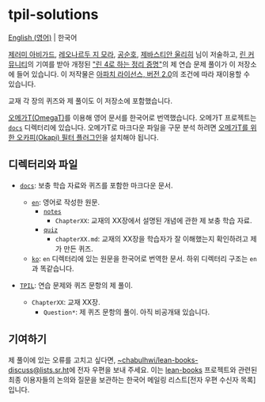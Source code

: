# tpil-solutions

[English (영어)](./README.md) | 한국어

[제러미 아비가드][ja], [레오나르두 지 모라][ldm], [공순호][sk], [제바스티안 울리히][su] 님이 저술하고, [린 커뮤니티][lean-comm]의 기여를 받아 개정된 ["린 4로 하는 정리 증명"][tpil]의 제 연습 문제 풀이가 이 저장소에 들어 있습니다. 이 저작물은 [아파치 라이선스, 버전 2.0](./LICENSE)의 조건에 따라 재이용할 수 있습니다.

교재 각 장의 퀴즈와 제 풀이도 이 저장소에 포함했습니다.

[오메가T(OmegaT)][omt]를 이용해 영어 문서를 한국어로 번역했습니다. 오메가T 프로젝트는 [`docs`](./docs) 디렉터리에 있습니다. 오메가T로 마크다운 파일을 구문 분석 하려면 [오메가T를 위한 오카피(Okapi) 필터 플러그인][okapi]을 설치해야 됩니다.

## 디렉터리와 파일

* [`docs`](./docs): 보충 학습 자료와 퀴즈를 포함한 마크다운 문서.
  * [`en`](./docs/en): 영어로 작성한 원문.
    * [`notes`](./docs/en/notes)
      * `ChapterXX`: 교재의 XX장에서 설명된 개념에 관한 제 보충 학습 자료.
    * [`quiz`](./docs/en/quiz)
      * `chapterXX.md`: 교재의 XX장을 학습자가 잘 이해했는지 확인하려고 제가 만든 퀴즈.
  * [`ko`](./docs/ko): `en` 디렉터리에 있는 원문을 한국어로 번역한 문서. 하위 디렉터리 구조는 `en`과 똑같습니다.

* [`TPIL`](./TPIL): 연습 문제와 퀴즈 문항의 제 풀이.
  * `ChapterXX`: 교재 XX장.
    * `Question*`: 제 퀴즈 문항의 풀이. 아직 비공개돼 있습니다.

## 기여하기

제 풀이에 있는 오류를 고치고 싶다면, <~chabulhwi/lean-books-discuss@lists.sr.ht>에 전자 우편을 보내 주세요. 이는 [lean-books][lean-books]
프로젝트와 관련된 최종 이용자들의 논의와 질문을 보관하는 한국어 메일링 리스트[전자 우편 수신자 목록]입니다.

[tpil]: https://lean-lang.org/theorem_proving_in_lean4/title_page.html
[ja]: https://www.andrew.cmu.edu/user/avigad/
[ldm]: https://leodemoura.github.io/about.html
[sk]: https://soonhokong.github.io/
[su]: https://sebasti.a.nullri.ch/
[lean-comm]: https://leanprover-community.github.io/
[omt]: https://omegat.org/
[okapi]: https://okapiframework.org/wiki/index.php/Okapi_Filters_Plugin_for_OmegaT
[lean-books]: https://sr.ht/~chabulhwi/lean-books/

